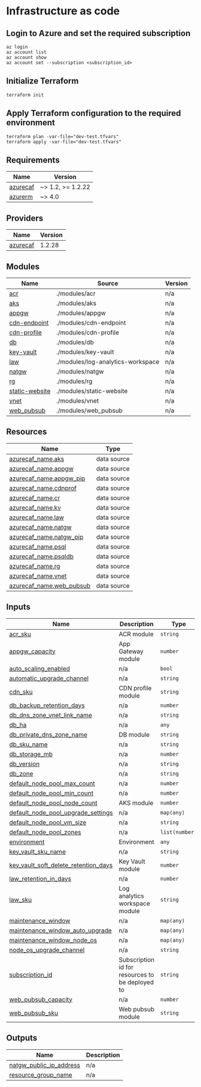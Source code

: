 # Infrastructure as code

## Login to Azure and set the required subscription
```
az login
az account list
az account show
az account set --subscription <subscription_id>
```

## Initialize Terraform
```
terraform init
```

## Apply Terraform configuration to the required environment
```
terraform plan -var-file="dev-test.tfvars"
terraform apply -var-file="dev-test.tfvars"
```

<!-- BEGIN_TF_DOCS -->
## Requirements

| Name | Version |
|------|---------|
| <a name="requirement_azurecaf"></a> [azurecaf](#requirement\_azurecaf) | ~> 1.2, >= 1.2.22 |
| <a name="requirement_azurerm"></a> [azurerm](#requirement\_azurerm) | ~> 4.0 |

## Providers

| Name | Version |
|------|---------|
| <a name="provider_azurecaf"></a> [azurecaf](#provider\_azurecaf) | 1.2.28 |

## Modules

| Name | Source | Version |
|------|--------|---------|
| <a name="module_acr"></a> [acr](#module\_acr) | ./modules/acr | n/a |
| <a name="module_aks"></a> [aks](#module\_aks) | ./modules/aks | n/a |
| <a name="module_appgw"></a> [appgw](#module\_appgw) | ./modules/appgw | n/a |
| <a name="module_cdn-endpoint"></a> [cdn-endpoint](#module\_cdn-endpoint) | ./modules/cdn-endpoint | n/a |
| <a name="module_cdn-profile"></a> [cdn-profile](#module\_cdn-profile) | ./modules/cdn-profile | n/a |
| <a name="module_db"></a> [db](#module\_db) | ./modules/db | n/a |
| <a name="module_key-vault"></a> [key-vault](#module\_key-vault) | ./modules/key-vault | n/a |
| <a name="module_law"></a> [law](#module\_law) | ./modules/log-analytics-workspace | n/a |
| <a name="module_natgw"></a> [natgw](#module\_natgw) | ./modules/natgw | n/a |
| <a name="module_rg"></a> [rg](#module\_rg) | ./modules/rg | n/a |
| <a name="module_static-website"></a> [static-website](#module\_static-website) | ./modules/static-website | n/a |
| <a name="module_vnet"></a> [vnet](#module\_vnet) | ./modules/vnet | n/a |
| <a name="module_web_pubsub"></a> [web\_pubsub](#module\_web\_pubsub) | ./modules/web_pubsub | n/a |

## Resources

| Name | Type |
|------|------|
| [azurecaf_name.aks](https://registry.terraform.io/providers/aztfmod/azurecaf/latest/docs/data-sources/name) | data source |
| [azurecaf_name.appgw](https://registry.terraform.io/providers/aztfmod/azurecaf/latest/docs/data-sources/name) | data source |
| [azurecaf_name.appgw_pip](https://registry.terraform.io/providers/aztfmod/azurecaf/latest/docs/data-sources/name) | data source |
| [azurecaf_name.cdnprof](https://registry.terraform.io/providers/aztfmod/azurecaf/latest/docs/data-sources/name) | data source |
| [azurecaf_name.cr](https://registry.terraform.io/providers/aztfmod/azurecaf/latest/docs/data-sources/name) | data source |
| [azurecaf_name.kv](https://registry.terraform.io/providers/aztfmod/azurecaf/latest/docs/data-sources/name) | data source |
| [azurecaf_name.law](https://registry.terraform.io/providers/aztfmod/azurecaf/latest/docs/data-sources/name) | data source |
| [azurecaf_name.natgw](https://registry.terraform.io/providers/aztfmod/azurecaf/latest/docs/data-sources/name) | data source |
| [azurecaf_name.natgw_pip](https://registry.terraform.io/providers/aztfmod/azurecaf/latest/docs/data-sources/name) | data source |
| [azurecaf_name.psql](https://registry.terraform.io/providers/aztfmod/azurecaf/latest/docs/data-sources/name) | data source |
| [azurecaf_name.psqldb](https://registry.terraform.io/providers/aztfmod/azurecaf/latest/docs/data-sources/name) | data source |
| [azurecaf_name.rg](https://registry.terraform.io/providers/aztfmod/azurecaf/latest/docs/data-sources/name) | data source |
| [azurecaf_name.vnet](https://registry.terraform.io/providers/aztfmod/azurecaf/latest/docs/data-sources/name) | data source |
| [azurecaf_name.web_pubsub](https://registry.terraform.io/providers/aztfmod/azurecaf/latest/docs/data-sources/name) | data source |

## Inputs

| Name | Description | Type | Default | Required |
|------|-------------|------|---------|:--------:|
| <a name="input_acr_sku"></a> [acr\_sku](#input\_acr\_sku) | ACR module | `string` | n/a | yes |
| <a name="input_appgw_capacity"></a> [appgw\_capacity](#input\_appgw\_capacity) | App Gateway module | `number` | n/a | yes |
| <a name="input_auto_scaling_enabled"></a> [auto\_scaling\_enabled](#input\_auto\_scaling\_enabled) | n/a | `bool` | n/a | yes |
| <a name="input_automatic_upgrade_channel"></a> [automatic\_upgrade\_channel](#input\_automatic\_upgrade\_channel) | n/a | `string` | n/a | yes |
| <a name="input_cdn_sku"></a> [cdn\_sku](#input\_cdn\_sku) | CDN profile module | `string` | n/a | yes |
| <a name="input_db_backup_retention_days"></a> [db\_backup\_retention\_days](#input\_db\_backup\_retention\_days) | n/a | `number` | n/a | yes |
| <a name="input_db_dns_zone_vnet_link_name"></a> [db\_dns\_zone\_vnet\_link\_name](#input\_db\_dns\_zone\_vnet\_link\_name) | n/a | `string` | n/a | yes |
| <a name="input_db_ha"></a> [db\_ha](#input\_db\_ha) | n/a | `any` | n/a | yes |
| <a name="input_db_private_dns_zone_name"></a> [db\_private\_dns\_zone\_name](#input\_db\_private\_dns\_zone\_name) | DB module | `string` | n/a | yes |
| <a name="input_db_sku_name"></a> [db\_sku\_name](#input\_db\_sku\_name) | n/a | `string` | n/a | yes |
| <a name="input_db_storage_mb"></a> [db\_storage\_mb](#input\_db\_storage\_mb) | n/a | `number` | n/a | yes |
| <a name="input_db_version"></a> [db\_version](#input\_db\_version) | n/a | `string` | n/a | yes |
| <a name="input_db_zone"></a> [db\_zone](#input\_db\_zone) | n/a | `string` | n/a | yes |
| <a name="input_default_node_pool_max_count"></a> [default\_node\_pool\_max\_count](#input\_default\_node\_pool\_max\_count) | n/a | `number` | n/a | yes |
| <a name="input_default_node_pool_min_count"></a> [default\_node\_pool\_min\_count](#input\_default\_node\_pool\_min\_count) | n/a | `number` | n/a | yes |
| <a name="input_default_node_pool_node_count"></a> [default\_node\_pool\_node\_count](#input\_default\_node\_pool\_node\_count) | AKS module | `number` | n/a | yes |
| <a name="input_default_node_pool_upgrade_settings"></a> [default\_node\_pool\_upgrade\_settings](#input\_default\_node\_pool\_upgrade\_settings) | n/a | `map(any)` | n/a | yes |
| <a name="input_default_node_pool_vm_size"></a> [default\_node\_pool\_vm\_size](#input\_default\_node\_pool\_vm\_size) | n/a | `string` | n/a | yes |
| <a name="input_default_node_pool_zones"></a> [default\_node\_pool\_zones](#input\_default\_node\_pool\_zones) | n/a | `list(number)` | n/a | yes |
| <a name="input_environment"></a> [environment](#input\_environment) | Environment | `any` | n/a | yes |
| <a name="input_key_vault_sku_name"></a> [key\_vault\_sku\_name](#input\_key\_vault\_sku\_name) | n/a | `string` | n/a | yes |
| <a name="input_key_vault_soft_delete_retention_days"></a> [key\_vault\_soft\_delete\_retention\_days](#input\_key\_vault\_soft\_delete\_retention\_days) | Key Vault module | `number` | n/a | yes |
| <a name="input_law_retention_in_days"></a> [law\_retention\_in\_days](#input\_law\_retention\_in\_days) | n/a | `number` | n/a | yes |
| <a name="input_law_sku"></a> [law\_sku](#input\_law\_sku) | Log analytics workspace module | `string` | n/a | yes |
| <a name="input_maintenance_window"></a> [maintenance\_window](#input\_maintenance\_window) | n/a | `map(any)` | n/a | yes |
| <a name="input_maintenance_window_auto_upgrade"></a> [maintenance\_window\_auto\_upgrade](#input\_maintenance\_window\_auto\_upgrade) | n/a | `map(any)` | n/a | yes |
| <a name="input_maintenance_window_node_os"></a> [maintenance\_window\_node\_os](#input\_maintenance\_window\_node\_os) | n/a | `map(any)` | n/a | yes |
| <a name="input_node_os_upgrade_channel"></a> [node\_os\_upgrade\_channel](#input\_node\_os\_upgrade\_channel) | n/a | `string` | n/a | yes |
| <a name="input_subscription_id"></a> [subscription\_id](#input\_subscription\_id) | Subscription id for resources to be deployed to | `string` | n/a | yes |
| <a name="input_web_pubsub_capacity"></a> [web\_pubsub\_capacity](#input\_web\_pubsub\_capacity) | n/a | `number` | n/a | yes |
| <a name="input_web_pubsub_sku"></a> [web\_pubsub\_sku](#input\_web\_pubsub\_sku) | Web pubsub module | `string` | n/a | yes |

## Outputs

| Name | Description |
|------|-------------|
| <a name="output_natgw_public_ip_address"></a> [natgw\_public\_ip\_address](#output\_natgw\_public\_ip\_address) | n/a |
| <a name="output_resource_group_name"></a> [resource\_group\_name](#output\_resource\_group\_name) | n/a |
<!-- END_TF_DOCS -->
